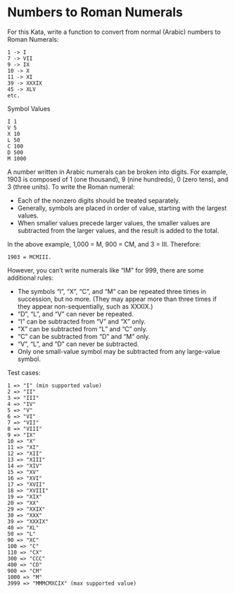 # Numbers to Roman Numerals

For this Kata, write a function to convert from normal (Arabic) numbers to Roman Numerals: 

    1 -> I 
    7 -> VII
    9 -> IX
    10 -> X
    11 -> XI
    39 -> XXXIX
    45 -> XLV
    etc.

Symbol Values 

    I 1 
    V 5 
    X 10 
    L 50 
    C 100 
    D 500 
    M 1000

A number written in Arabic numerals can be broken into digits. For example, 1903 is composed of 1 (one thousand), 9 (nine hundreds), 0 (zero tens), and 3 (three units). 
To write the Roman numeral:
* Each of the nonzero digits should be treated separately.
* Generally, symbols are placed in order of value, starting with the largest values.
* When smaller values precede larger values, the smaller values are subtracted from the larger values, and the result is added to the total. 

In the above example, 1,000 = M, 900 = CM, and 3 = III. Therefore:

 `1903 = MCMIII.`


However, you can’t write numerals like “IM” for 999, there are some additional rules:
* The symbols “I”, “X”, “C”, and “M” can be repeated three times in succession, but no more. (They may appear more than three times if they appear non-sequentially, 
such as XXXIX.) 
* “D”, “L”, and “V” can never be repeated.
* “I” can be subtracted from “V” and “X” only.
* “X” can be subtracted from “L” and “C” only.
* “C” can be subtracted from “D” and “M” only.
* “V”, “L”, and “D” can never be subtracted.
* Only one small-value symbol may be subtracted from any large-value symbol.

Test cases:

```
1 => "I" (min supported value)
2 => "II"
3 => "III"
4 => "IV"
5 => "V"
6 => "VI"
7 => "VII"
8 => "VIII"
9 => "IX"
10 => "X"
11 => "XI"
12 => "XII"
13 => "XIII"
14 => "XIV"
15 => "XV"
16 => "XVI"
17 => "XVII"
18 => "XVIII"
19 => "XIX"
20 => "XX"
29 => "XXIX"
30 => "XXX"
39 => "XXXIX"
40 => "XL"
50 => "L"
90 => "XC"
100 => "C"
110 => "CX"
300 => "CCC"
400 => "CD"
900 => "CM"
1000 => "M"
3999 => "MMMCMXCIX" (max supported value)
```
